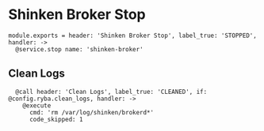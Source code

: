 
# Shinken Broker Stop

    module.exports = header: 'Shinken Broker Stop', label_true: 'STOPPED', handler: ->
      @service.stop name: 'shinken-broker'

## Clean Logs

      @call header: 'Clean Logs', label_true: 'CLEANED', if: @config.ryba.clean_logs, handler: ->
        @execute
          cmd: 'rm /var/log/shinken/brokerd*'
          code_skipped: 1
